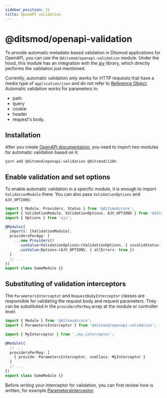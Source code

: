 ```yaml
---
sidebar_position: 21
title: OpenAPI validation
---
```


# @ditsmod/openapi-validation

To provide automatic metadata-based validation in Ditsmod applications for OpenAPI, you can use the `@ditsmod/openapi-validation` module. Under the hood, this module has an integration with the [ajv][1] library, which directly performs the validation just mentioned.

Currently, automatic validation only works for HTTP requests that have a media type of `application/json` and do not refer to [Reference Object][3]. Automatic validation works for parameters in:
- path
- query
- cookie
- header
- request's body.

## Installation

After you create [OpenAPI documentation][2], you need to import two modules for automatic validation based on it:

```bash
yarn add @ditsmod/openapi-validation @ditsmod/i18n
```

## Enable validation and set options

To enable automatic validation in a specific module, it is enough to import `ValidationModule` there. You can also pass `ValidationOptions` and `AJV_OPTIONS`:

```ts
import { Module, Providers, Status } from '@ditsmod/core';
import { ValidationModule, ValidationOptions, AJV_OPTIONS } from '@ditsmod/openapi-validation';
import { Options } from 'ajv';

@Module({
  imports: [ValidationModule],
  providersPerApp: [
    ...new Providers()
      .useValue<ValidationOptions>(ValidationOptions, { invalidStatus: Status.UNPROCESSABLE_ENTRY })
      .useValue<Options>(AJV_OPTIONS, { allErrors: true })
  ]
  // ...
})
export class SomeModule {}
```

## Substituting of validation interceptors

The `ParametersInterceptor` and `RequestBodyInterceptor` classes are responsible for validating the request body and request parameters. They can be substituted in the `providersPerReq` array at the module or controller level:

```ts
import { Module } from '@ditsmod/core';
import { ParametersInterceptor } from '@ditsmod/openapi-validation';

import { MyInterceptor } from './my.interceptor';

@Module({
  // ...
  providersPerReq: [
    { provide: ParametersInterceptor, useClass: MyInterceptor }
  ]
  // ...
})
export class SomeModule {}
```

Before writing your interceptor for validation, you can first review how is written, for example [ParametersInterceptor][4].


[1]: https://ajv.js.org/guide/getting-started.html
[2]: ./20-openapi.md
[3]: https://github.com/OAI/OpenAPI-Specification/blob/main/versions/3.1.0.md#referenceObject
[4]: https://github.com/ditsmod/ditsmod/blob/main/packages/openapi-validation/src/parameters.interceptor.ts

